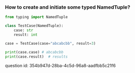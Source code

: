 ### How to create and initiate some typed NamedTuple?

```python
from typing import NamedTuple

class TestCase(NamedTuple):
    case: str
    result: int

case = TestCase(case="abcabcbb", result=3)

print(case.case) # abcabcbb
print(case.result)  # results
```

question id: 354b947d-28ba-4c5d-96a8-aadfbb5c21f6

